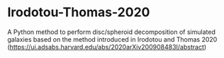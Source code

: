 # Irodotou-Thomas-2020

A Python method to perform disc/spheroid decomposition of simulated galaxies based on the method introduced in Irodotou and Thomas 2020 (https://ui.adsabs.harvard.edu/abs/2020arXiv200908483I/abstract)
